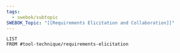 ```yaml
---
tags:
  - swebok/subtopic
SWEBOK_Topic: "[[Requirements Elicitation and Collaboration]]"
---
```

```dataview
LIST
FROM #tool-technique/requirements-elicitation 
```